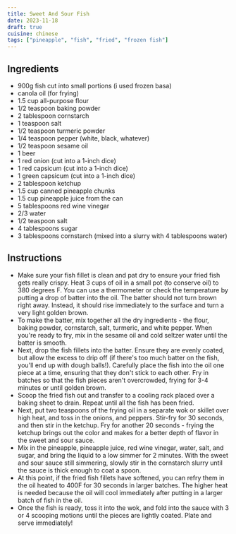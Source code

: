 ```yaml
---
title: Sweet And Sour Fish
date: 2023-11-18
draft: true
cuisine: chinese
tags: ["pineapple", "fish", "fried", "frozen fish"]
---
```


## Ingredients
- 900g fish cut into small portions (i used frozen basa)
- canola oil (for frying)
- 1.5 cup all-purpose flour
- 1/2 teaspoon baking powder
- 2 tablespoon cornstarch
- 1 teaspoon salt
- 1/2 teaspoon turmeric powder
- 1/4 teaspoon pepper (white, black, whatever)
- 1/2 teaspoon sesame oil
- 1 beer
- 1 red onion (cut into a 1-inch dice)
- 1 red capsicum (cut into a 1-inch dice)
- 1 green capsicum (cut into a 1-inch dice)
- 2 tablespoon ketchup
- 1.5 cup canned pineapple chunks
- 1.5 cup pineapple juice from the can
- 5 tablespoons red wine vinegar
- 2/3 water
- 1/2 teaspoon salt
- 4 tablespoons sugar
- 3 tablespoons cornstarch (mixed into a slurry with 4 tablespoons water)

## Instructions
- Make sure your fish fillet is clean and pat dry to ensure your fried fish gets really crispy. Heat 3 cups of oil in a small pot (to conserve oil) to 380 degrees F. You can use a thermometer or check the temperature by putting a drop of batter into the oil. The batter should not turn brown right away. Instead, it should rise immediately to the surface and turn a very light golden brown.
- To make the batter, mix together all the dry ingredients - the flour, baking powder, cornstarch, salt, turmeric, and white pepper. When you're ready to fry, mix in the sesame oil and cold seltzer water until the batter is smooth.
- Next, drop the fish fillets into the batter. Ensure they are evenly coated, but allow the excess to drip off (if there's too much batter on the fish, you'll end up with dough balls!). Carefully place the fish into the oil one piece at a time, ensuring that they don't stick to each other. Fry in batches so that the fish pieces aren't overcrowded, frying for 3-4 minutes or until golden brown.
- Scoop the fried fish out and transfer to a cooling rack placed over a baking sheet to drain. Repeat until all the fish has been fried.
- Next, put two teaspoons of the frying oil in a separate wok or skillet over high heat, and toss in the onions, and peppers. Stir-fry for 30 seconds, and then stir in the ketchup. Fry for another 20 seconds - frying the ketchup brings out the color and makes for a better depth of flavor in the sweet and sour sauce.
- Mix in the pineapple, pineapple juice, red wine vinegar, water, salt, and sugar, and bring the liquid to a low simmer for 2 minutes. With the sweet and sour sauce still simmering, slowly stir in the cornstarch slurry until the sauce is thick enough to coat a spoon.
- At this point, if the fried fish fillets have softened, you can refry them in the oil heated to 400F for 30 seconds in larger batches. The higher heat is needed because the oil will cool immediately after putting in a larger batch of fish in the oil.
- Once the fish is ready, toss it into the wok, and fold into the sauce with 3 or 4 scooping motions until the pieces are lightly coated. Plate and serve immediately!

